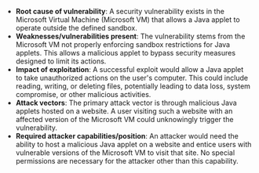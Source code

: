 - **Root cause of vulnerability**: A security vulnerability exists in the Microsoft Virtual Machine (Microsoft VM) that allows a Java applet to operate outside the defined sandbox.
- **Weaknesses/vulnerabilities present**: The vulnerability stems from the Microsoft VM not properly enforcing sandbox restrictions for Java applets. This allows a malicious applet to bypass security measures designed to limit its actions.
- **Impact of exploitation**: A successful exploit would allow a Java applet to take unauthorized actions on the user's computer. This could include reading, writing, or deleting files, potentially leading to data loss, system compromise, or other malicious activities.
- **Attack vectors**: The primary attack vector is through malicious Java applets hosted on a website. A user visiting such a website with an affected version of the Microsoft VM could unknowingly trigger the vulnerability.
- **Required attacker capabilities/position**: An attacker would need the ability to host a malicious Java applet on a website and entice users with vulnerable versions of the Microsoft VM to visit that site. No special permissions are necessary for the attacker other than this capability.